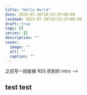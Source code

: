 ```yaml
---
title: "Hello World"
date: 2025-07-30T10:53:37+08:00
lastmod: 2025-07-30T10:53:37+08:00
draft: true
tags: []
series: []
description: ""
cover:
  image: ""
  alt: ""
  caption: ""
---
```

<!-- 摘要：在 <!--more--> 之前写一段能被 RSS 抓到的 intro -->
<!--more-->

## test test
